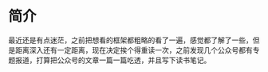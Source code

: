 # 简介
最近还是有点迷茫，之前把想看的框架都粗略的看了一遍，感觉都了解了一些，但是距离深入还有一定距离，现在决定挨个得重读一次，之前发现几个公众号都有专题报道，打算把公众号的文章一篇一篇吃透，并且写下读书笔记。

